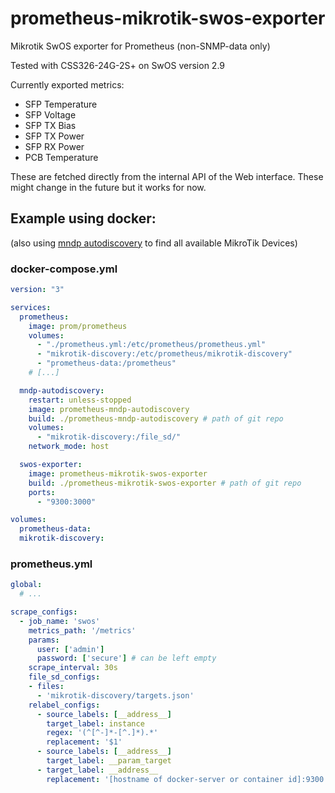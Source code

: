 # prometheus-mikrotik-swos-exporter
Mikrotik SwOS exporter for Prometheus (non-SNMP-data only)

Tested with CSS326-24G-2S+ on SwOS version 2.9

Currently exported metrics: 
- SFP Temperature
- SFP Voltage
- SFP TX Bias
- SFP TX Power
- SFP RX Power
- PCB Temperature

These are fetched directly from the internal API of the Web interface. These might change in the future but it works for now.

## Example using docker:
(also using [mndp autodiscovery](https://github.com/patagonaa/prometheus-mndp-autodiscovery) to find all available MikroTik Devices)
### docker-compose.yml
```yaml
version: "3"

services:
  prometheus:
    image: prom/prometheus
    volumes:
      - "./prometheus.yml:/etc/prometheus/prometheus.yml"
      - "mikrotik-discovery:/etc/prometheus/mikrotik-discovery"
      - "prometheus-data:/prometheus"
    # [...]

  mndp-autodiscovery:
    restart: unless-stopped
    image: prometheus-mndp-autodiscovery
    build: ./prometheus-mndp-autodiscovery # path of git repo
    volumes:
      - "mikrotik-discovery:/file_sd/"
    network_mode: host

  swos-exporter:
    image: prometheus-mikrotik-swos-exporter
    build: ./prometheus-mikrotik-swos-exporter # path of git repo
    ports:
      - "9300:3000"

volumes:
  prometheus-data:
  mikrotik-discovery:
```

### prometheus.yml
```yaml
global:
  # ...

scrape_configs:
  - job_name: 'swos'
    metrics_path: '/metrics'
    params:
      user: ['admin']
      password: ['secure'] # can be left empty
    scrape_interval: 30s
    file_sd_configs:
    - files:
      - 'mikrotik-discovery/targets.json'
    relabel_configs:
      - source_labels: [__address__]
        target_label: instance
        regex: '(^[^-]*-[^.]*).*'
        replacement: '$1'
      - source_labels: [__address__]
        target_label: __param_target
      - target_label: __address__
        replacement: '[hostname of docker-server or container id]:9300'


```
